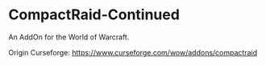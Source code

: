 # CompactRaid-Continued
An AddOn for the World of Warcraft.

Origin Curseforge: https://www.curseforge.com/wow/addons/compactraid
